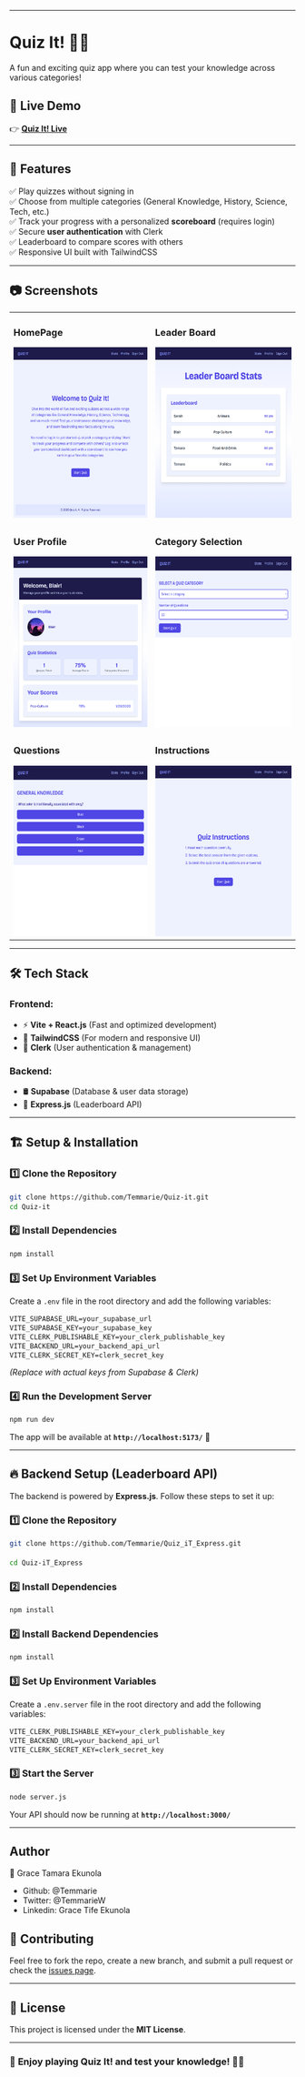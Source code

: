 
---

# **Quiz It! 🧠🎉**  
A fun and exciting quiz app where you can test your knowledge across various categories!  

## 🚀 **Live Demo**  
👉 [**Quiz It! Live**]([#](https://quizyt.netlify.app/)) 

---

## 📌 **Features**  
✅ Play quizzes without signing in  
✅ Choose from multiple categories (General Knowledge, History, Science, Tech, etc.)  
✅ Track your progress with a personalized **scoreboard** (requires login)  
✅ Secure **user authentication** with Clerk  
✅ Leaderboard to compare scores with others  
✅ Responsive UI built with TailwindCSS  

---



## 📷 **Screenshots**  

<table>
  <tr>
    <td>
      <h3>HomePage</h3>
      <img src="https://github.com/Temmarie/Quiz-it/blob/main/src/img/welcome%20page.png" 
           alt="Welcome" width="400px" height="300px"/>
    </td>
    <td>
      <h3>Leader Board</h3>
      <img src="https://github.com/Temmarie/Quiz-it/blob/main/src/img/leaderboard.png" 
           alt="leader board" width="400px" height="300px"/>
    </td>
  </tr>
  <tr>
    <td>
      <h3>User Profile</h3>
      <img src="https://github.com/Temmarie/Quiz-it/blob/main/src/img/profile.png" 
           alt="Profile" width="400px" height="300px"/>
    </td>
    <td>
      <h3>Category Selection</h3>
      <img src="https://github.com/Temmarie/Quiz-it/blob/main/src/img/categories.png" 
           alt="Categories" width="400px" height="300px"/>
    </td>
  </tr>
  <tr>
    <td>
      <h3>Questions</h3>
      <img src="https://github.com/Temmarie/Quiz-it/blob/main/src/img/questions%20page.png" 
           alt="questions" width="400px" height="300px"/>
    </td>
    <td>
      <h3>Instructions</h3>
      <img src="https://github.com/Temmarie/Quiz-it/blob/main/src/img/quiz-instructions.png" 
           alt="instructions" width="400px" height="300px"/>
    </td>
  </tr>
</table>


---

## 🛠 **Tech Stack**  
### **Frontend:**  
- ⚡ **Vite + React.js** (Fast and optimized development)  
- 🎨 **TailwindCSS** (For modern and responsive UI)  
- 🔐 **Clerk** (User authentication & management)  

### **Backend:**  
- 🛢 **Supabase** (Database & user data storage)  
- 🚀 **Express.js** (Leaderboard API)  

---

## 🏗 **Setup & Installation**  

### **1️⃣ Clone the Repository**  
```bash
git clone https://github.com/Temmarie/Quiz-it.git
cd Quiz-it
```

### **2️⃣ Install Dependencies**  
```bash
npm install
```

### **3️⃣ Set Up Environment Variables**  
Create a `.env` file in the root directory and add the following variables:  
```env
VITE_SUPABASE_URL=your_supabase_url
VITE_SUPABASE_KEY=your_supabase_key
VITE_CLERK_PUBLISHABLE_KEY=your_clerk_publishable_key
VITE_BACKEND_URL=your_backend_api_url
VITE_CLERK_SECRET_KEY=clerk_secret_key
```
_(Replace with actual keys from Supabase & Clerk)_  

### **4️⃣ Run the Development Server**  
```bash
npm run dev
```
The app will be available at **`http://localhost:5173/`** 🚀  

---

## 🔥 **Backend Setup (Leaderboard API)**  
The backend is powered by **Express.js**. Follow these steps to set it up: 

### **1️⃣ Clone the Repository**  
```bash
git clone https://github.com/Temmarie/Quiz_iT_Express.git

cd Quiz-iT_Express
```

### **2️⃣ Install Dependencies**  
```bash
npm install
```

### **2️⃣ Install Backend Dependencies**  
```bash
npm install
```
### **3️⃣ Set Up Environment Variables**  
Create a `.env.server` file in the root directory and add the following variables:  
```env
VITE_CLERK_PUBLISHABLE_KEY=your_clerk_publishable_key
VITE_BACKEND_URL=your_backend_api_url
VITE_CLERK_SECRET_KEY=clerk_secret_key

```
### **3️⃣ Start the Server**  
```bash
node server.js
```
Your API should now be running at **`http://localhost:3000/`**  

---

 ## Author

👤 Grace Tamara Ekunola

- Github: @Temmarie
- Twitter: @TemmarieW
- Linkedin: Grace Tife Ekunola


## 🤝 **Contributing**  
Feel free to fork the repo, create a new branch, and submit a pull request or check the [issues page](issues/).

---


## 📜 **License**  
This project is licensed under the **MIT License**.  

---

### 🎉 **Enjoy playing Quiz It! and test your knowledge!** 🧠🚀  

